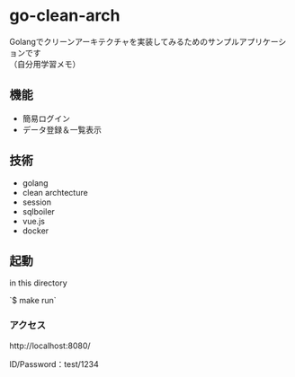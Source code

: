 # go-clean-arch
Golangでクリーンアーキテクチャを実装してみるためのサンプルアプリケーションです  
（自分用学習メモ）

## 機能
- 簡易ログイン
- データ登録＆一覧表示

## 技術
- golang
- clean archtecture
- session
- sqlboiler
- vue.js
- docker

## 起動
<p>in this directory</P>
`$ make run`

### アクセス
<p>http://localhost:8080/</p>
<p>ID/Password：test/1234</p>